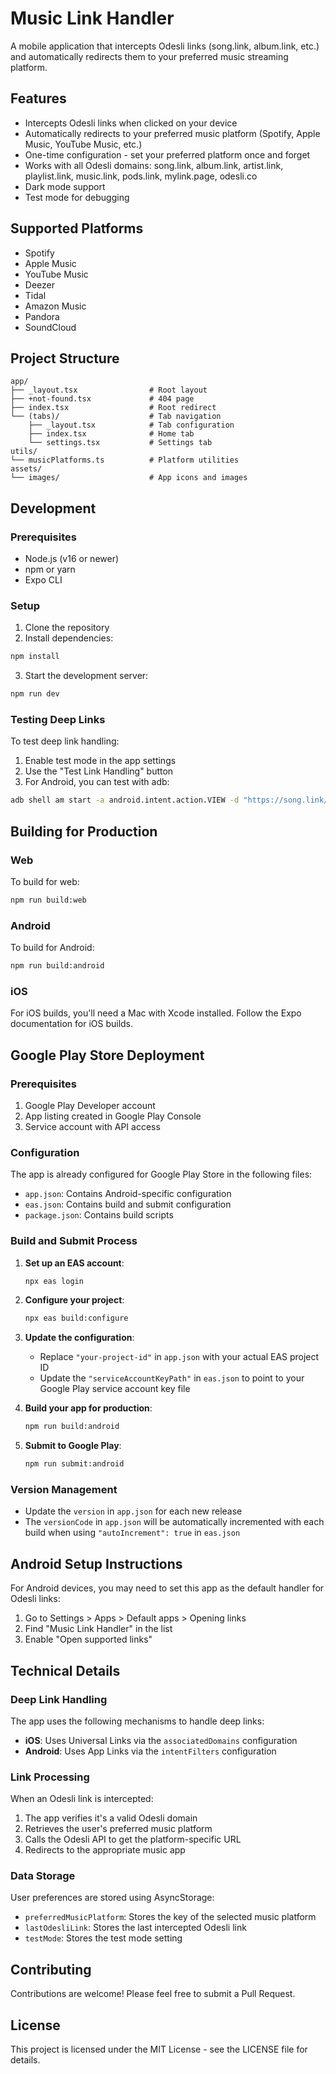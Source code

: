 # Music Link Handler

A mobile application that intercepts Odesli links (song.link, album.link, etc.) and automatically redirects them to your preferred music streaming platform.

## Features

- Intercepts Odesli links when clicked on your device
- Automatically redirects to your preferred music platform (Spotify, Apple Music, YouTube Music, etc.)
- One-time configuration - set your preferred platform once and forget
- Works with all Odesli domains: song.link, album.link, artist.link, playlist.link, music.link, pods.link, mylink.page, odesli.co
- Dark mode support
- Test mode for debugging

## Supported Platforms

- Spotify
- Apple Music
- YouTube Music
- Deezer
- Tidal
- Amazon Music
- Pandora
- SoundCloud

## Project Structure

```
app/
├── _layout.tsx                # Root layout
├── +not-found.tsx             # 404 page
├── index.tsx                  # Root redirect
└── (tabs)/                    # Tab navigation
    ├── _layout.tsx            # Tab configuration
    ├── index.tsx              # Home tab
    └── settings.tsx           # Settings tab
utils/
└── musicPlatforms.ts          # Platform utilities
assets/
└── images/                    # App icons and images
```

## Development

### Prerequisites

- Node.js (v16 or newer)
- npm or yarn
- Expo CLI

### Setup

1. Clone the repository
2. Install dependencies:

```bash
npm install
```

3. Start the development server:

```bash
npm run dev
```

### Testing Deep Links

To test deep link handling:

1. Enable test mode in the app settings
2. Use the "Test Link Handling" button
3. For Android, you can test with adb:

```bash
adb shell am start -a android.intent.action.VIEW -d "https://song.link/s/4cOdK2wGLETKBW3PvgPWqT"
```

## Building for Production

### Web

To build for web:

```bash
npm run build:web
```

### Android

To build for Android:

```bash
npm run build:android
```

### iOS

For iOS builds, you'll need a Mac with Xcode installed. Follow the Expo documentation for iOS builds.

## Google Play Store Deployment

### Prerequisites

1. Google Play Developer account
2. App listing created in Google Play Console
3. Service account with API access

### Configuration

The app is already configured for Google Play Store in the following files:

- `app.json`: Contains Android-specific configuration
- `eas.json`: Contains build and submit configuration
- `package.json`: Contains build scripts

### Build and Submit Process

1. **Set up an EAS account**:
   ```bash
   npx eas login
   ```

2. **Configure your project**:
   ```bash
   npx eas build:configure
   ```

3. **Update the configuration**:
   - Replace `"your-project-id"` in `app.json` with your actual EAS project ID
   - Update the `"serviceAccountKeyPath"` in `eas.json` to point to your Google Play service account key file

4. **Build your app for production**:
   ```bash
   npm run build:android
   ```

5. **Submit to Google Play**:
   ```bash
   npm run submit:android
   ```

### Version Management

- Update the `version` in `app.json` for each new release
- The `versionCode` in `app.json` will be automatically incremented with each build when using `"autoIncrement": true` in `eas.json`

## Android Setup Instructions

For Android devices, you may need to set this app as the default handler for Odesli links:

1. Go to Settings > Apps > Default apps > Opening links
2. Find "Music Link Handler" in the list
3. Enable "Open supported links"

## Technical Details

### Deep Link Handling

The app uses the following mechanisms to handle deep links:

- **iOS**: Uses Universal Links via the `associatedDomains` configuration
- **Android**: Uses App Links via the `intentFilters` configuration

### Link Processing

When an Odesli link is intercepted:

1. The app verifies it's a valid Odesli domain
2. Retrieves the user's preferred music platform
3. Calls the Odesli API to get the platform-specific URL
4. Redirects to the appropriate music app

### Data Storage

User preferences are stored using AsyncStorage:

- `preferredMusicPlatform`: Stores the key of the selected music platform
- `lastOdesliLink`: Stores the last intercepted Odesli link
- `testMode`: Stores the test mode setting

## Contributing

Contributions are welcome! Please feel free to submit a Pull Request.

## License

This project is licensed under the MIT License - see the LICENSE file for details.